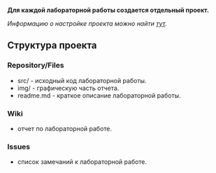 **Для каждой лабораторной работы создается отдельный проект.**

_Информацию о настройке проекта можно найти [тут](https://docs.gitlab.com/ce/user/project/settings/)._

## Структура проекта
### Repository/Files
- src/ - исходный код лабораторной работы.
- img/ - графическую часть отчета.
- readme.md - краткое описание лабораторной работы.
### Wiki
- отчет по лабораторной работе.
### Issues
- список замечаний к лабораторной работе.